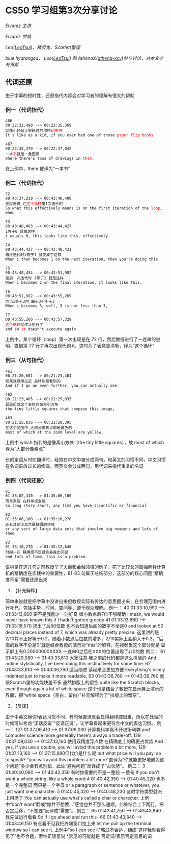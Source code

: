 # CS50 学习组第3次分享讨论

_Elvarez 主讲_

_Elvarez 供稿_

_Leo([LeoTsui](https://www.github.com/LeoTsui))、精灵兔、Scarlett整理_

_blue hydrangea、 Leo([LeoTsui](https://www.github.com/LeoTsui)) 和 AthenaX([athena-xcy](https://github.com/athena-xcy))参与讨论，对本文亦有贡献_

## 代词还原

由于字幕的短时性，还原指代内容会对学习者的理解有很大的帮助

### 例一（代词指代）

<pre><code><div>486
00:22:32,490 --> 00:22:35,369
就像小时候大家玩过的那种<nobr style="color:red;">动画书</nobr>
It's like as a kid, if you ever had one of those <nobr style="color:red;">paper flip books</nobr>

487
00:22:35,370 --> 00:22:37,042
一本<nobr style="color:red;">书</nobr>就是一叠图画
where there's tons of drawings in <nobr style="color:red;">them</nobr>,
</div></code></pre>

在上例中，them 被译为“一本书”

### 例二（代词指代）

<pre><code><div>72
00:43:37,230 --&gt; 00:43:40,400
也就是说 在<nobr style="color:red;">这个循环</nobr>第1次迭代时
So what this effectively means is on the first iteration of the <nobr style="color:red;">loop</nobr>, when

73
00:43:40,403 --&gt; 00:43:44,427
i等于0 就像这样
i equals 0, this looks like this, effectively.

74
00:43:44,427 --&gt; 00:43:48,431
再次迭代时i等于1 就变成了这样
When i then becomes 1 on the next iteration, then you're doing this.

75
00:43:48,434 --&gt; 00:43:51,982
最后一次迭代时 i等于2 就是这样
When i becomes 2 on the final iteration, it looks like this.

76
00:43:51,982 --&gt; 00:43:55,269
而当i等于3时 由于3不小于3
When i becomes 3, well, 3 is not less than 3,

77
00:43:55,266 --&gt; 00:43:57,328
<nobr style="color:red;">这个循环</nobr>就停止执行了
and so <nobr style="color:red;">it</nobr> doesn't execute again.
</div></code></pre>

上例中，某个循环（loop）第一次出现是在 72 行，然后教授进行了一连串的说明，直到第 77 行才再次出现代词 it，这时为了表意更清晰，译为“这个循环”

### 例三（从句指代）

```
461
00:21:20,601 --> 00:21:23,404
如果我继续拉近 最终你能看到的
And if I go an even further, you can actually see

462
00:21:23,405 --> 00:21:25,835
就是组成这个表情的像素小方块
the tiny little squares that compose this image,

463
00:21:25,836 --> 00:21:28,395
在这个范围中 大部分像素点都是黄色的
most of which at the zoom level are yellow,
```

上例中 which 指代的是像素小方块（the tiny little squares），故 most of which 译为“大部分像素点”

长的定语从句在翻译时，经常在中文中被分成两句，和英文的习惯不同，中文习惯在名词前放过长的修饰，而英文会分成两句，用代词来指代重复的名词

### 例四（代词还原）

```
81
01:35:02,410 --> 01:35:06,160
简单来说 在科学或金融
So long story short, any time you have scientific or financial

82
01:35:06,160 --> 01:35:10,270
还有其他涉及大量数据的领域
or any sort of large data sets that involve big numbers and lots of them

83
01:35:10,270 --> 01:35:12,640
时间一长 精确度不足就会暴露出问题
and lots of time, this is a problem.
```

语境是在这几句之前教授举了火箭和金融领域的例子，花了比较长的篇幅解释计算机的精确度在实践中的重要性，81-83 句属于总结部分，这部分的核心问题“精确度不足”需要还原出来


1. 【补充解释】

简单来说就是把字幕中没讲出来但教授实际有传达的意思翻出来，在合理范围内进行补充，包括手势、时间、空间等，便于观众理解。
例一：
40 01:33:10,990 --> 01:33:13,660 要不是我刚才一时好奇 嫌小数点后7位不够精确 I mean, we would never have known this if I hadn't gotten greedy
41 01:33:13,660 --> 01:33:18,570 求出了后50位数 也不会知道后面的数字不全是0 and looked at 50 decimal places instead of 7, which was already pretty precise.
这里讲的是2/10并不正好等于0.2，随着小数点后位数的增多，2/10实际上会稍大于0.2，“后面的数字不全是0”就是结合教授的演示对“this”的解释。在视频里这个部分就是 显示屏上有0.20000000XXXX 一连串0之后在XXX的位置出现了非0的数
例二：
61 01:43:29,080 --> 01:43:33,610 大家注意 我之前的代码都是这么排版的 And notice stylistically, I've been doing this instinctively for some time.
62 01:43:33,610 --> 01:43:36,760 适当缩进 读起来会更加方便 Everything's nicely indented just to make it more readable,
63 01:43:36,760 --> 01:43:39,760 就跟Scratch里的功能块差不多 虽然排版上的留空 quite like the Scratch blocks, even though again a lot of white space
这个也是结合了教授在显示屏上演示的界面，把“white space（空白，留白）”补充解释为了“排版上的留空”。

3. 【反译】

由于中英文用词/表达习惯不同，有时候直译就会显得翻译腔很重，所以在处理的时候可以考虑“正话反说”“反话正说”，让字幕看起来更符合中文的表达习惯。
例一：
127 01:37:06,410 --> 01:37:09,030 计算机科学离不开权衡利弊 and computer science more generally there's always a trade-off.
128 01:37:09,030 --> 01:37:13,160 使用双精度浮点数 在精确度上的确更占优势 And yes, if you use a double, you will avoid this problem a bit more,
129 01:37:13,160 --> 01:37:15,880但代价是什么呢 but what price will you pay, so to speak?
“you will avoid this problem a bit more”直译为“你就能更好地避免这个问题”多少会有点别扭，此处“避免问题”反译成了“占优势”。
例二：
3 01:40:40,080 --> 01:40:42,350 有时你需要的不是一整段 一整句 If you don't want a whole string, like a whole word
4 01:40:42,350 --> 01:40:45,320 也不是一个完整词 而只是一个字母 or a paragraph or sentence or whatever, you just want one character.
5 01:40:45,320 --> 01:40:48,230 这时字符类型就派上用场了 You can actually use what's called a char or character.
上例中“don't want”翻成“你并不想要…”感觉也并不那么通顺，此处结合上下两行，把否定后移，“不想要”反译成“需要”。
例三：
65 01:43:41,750 --> 01:43:43,840 我先试运行看看 So if I go ahead and run this-
66 01:43:43,840 --> 01:43:46,150 有点看不见我把终端窗口拉上来 let me pull up the terminal window so I can see it.
上例中“so I can see it”略过不合适，翻成“这样我就看得见了”也不合适，索性正话反说
*常见的可能就是 否定词/表示否定意思的词
